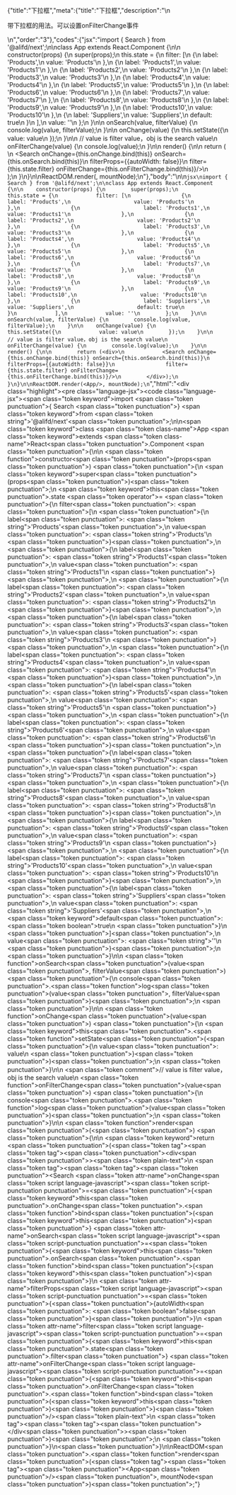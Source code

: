 {"title":"下拉框","meta":{"title":"下拉框","description":"\n<p>带下拉框的用法。可以设置onFilterChange事件</p>\n","order":"3"},"codes":{"jsx":"import { Search } from '@alifd/next';\n\nclass App extends React.Component {\n\n    constructor(props) {\n        super(props);\n        this.state = {\n            filter: [\n                {\n                    label: 'Products',\n                    value: 'Products'\n                },\n                {\n                    label: 'Products1',\n                    value: 'Products1'\n                },\n                {\n                    label: 'Products2',\n                    value: 'Products2'\n                },\n                {\n                    label: 'Products3',\n                    value: 'Products3'\n                },\n                {\n                    label: 'Products4',\n                    value: 'Products4'\n                },\n                {\n                    label: 'Products5',\n                    value: 'Products5'\n                },\n                {\n                    label: 'Products6',\n                    value: 'Products6'\n                },\n                {\n                    label: 'Products7',\n                    value: 'Products7'\n                },\n                {\n                    label: 'Products8',\n                    value: 'Products8'\n                },\n                {\n                    label: 'Products9',\n                    value: 'Products9'\n                },\n                {\n                    label: 'Products10',\n                    value: 'Products10'\n                },\n                {\n                    label: 'Suppliers',\n                    value: 'Suppliers',\n                    default: true\n                }\n            ],\n            value: ''\n        };\n    }\n\n    onSearch(value, filterValue) {\n        console.log(value, filterValue);\n    }\n\n    onChange(value) {\n        this.setState({\n            value: value\n        });\n    }\n\n    // value is filter value，obj is the search value\n    onFilterChange(value) {\n        console.log(value);\n    }\n\n    render() {\n\n        return (<div>\n            <Search onChange={this.onChange.bind(this)} onSearch={this.onSearch.bind(this)}\n                filterProps={{autoWidth: false}}\n                filter={this.state.filter} onFilterChange={this.onFilterChange.bind(this)}/>\n        </div>);\n    }\n}\n\nReactDOM.render(<App/>, mountNode);\n"},"body":"\n\n````jsx\nimport { Search } from '@alifd/next';\n\nclass App extends React.Component {\n\n    constructor(props) {\n        super(props);\n        this.state = {\n            filter: [\n                {\n                    label: 'Products',\n                    value: 'Products'\n                },\n                {\n                    label: 'Products1',\n                    value: 'Products1'\n                },\n                {\n                    label: 'Products2',\n                    value: 'Products2'\n                },\n                {\n                    label: 'Products3',\n                    value: 'Products3'\n                },\n                {\n                    label: 'Products4',\n                    value: 'Products4'\n                },\n                {\n                    label: 'Products5',\n                    value: 'Products5'\n                },\n                {\n                    label: 'Products6',\n                    value: 'Products6'\n                },\n                {\n                    label: 'Products7',\n                    value: 'Products7'\n                },\n                {\n                    label: 'Products8',\n                    value: 'Products8'\n                },\n                {\n                    label: 'Products9',\n                    value: 'Products9'\n                },\n                {\n                    label: 'Products10',\n                    value: 'Products10'\n                },\n                {\n                    label: 'Suppliers',\n                    value: 'Suppliers',\n                    default: true\n                }\n            ],\n            value: ''\n        };\n    }\n\n    onSearch(value, filterValue) {\n        console.log(value, filterValue);\n    }\n\n    onChange(value) {\n        this.setState({\n            value: value\n        });\n    }\n\n    // value is filter value，obj is the search value\n    onFilterChange(value) {\n        console.log(value);\n    }\n\n    render() {\n\n        return (<div>\n            <Search onChange={this.onChange.bind(this)} onSearch={this.onSearch.bind(this)}\n                filterProps={{autoWidth: false}}\n                filter={this.state.filter} onFilterChange={this.onFilterChange.bind(this)}/>\n        </div>);\n    }\n}\n\nReactDOM.render(<App/>, mountNode);\n````","html":"<script>(function(){'use strict';\n\nvar _createClass = function () { function defineProperties(target, props) { for (var i = 0; i < props.length; i++) { var descriptor = props[i]; descriptor.enumerable = descriptor.enumerable || false; descriptor.configurable = true; if (\"value\" in descriptor) descriptor.writable = true; Object.defineProperty(target, descriptor.key, descriptor); } } return function (Constructor, protoProps, staticProps) { if (protoProps) defineProperties(Constructor.prototype, protoProps); if (staticProps) defineProperties(Constructor, staticProps); return Constructor; }; }();\n\nvar _next = require('@alifd/next');\n\nfunction _classCallCheck(instance, Constructor) { if (!(instance instanceof Constructor)) { throw new TypeError(\"Cannot call a class as a function\"); } }\n\nfunction _possibleConstructorReturn(self, call) { if (!self) { throw new ReferenceError(\"this hasn't been initialised - super() hasn't been called\"); } return call && (typeof call === \"object\" || typeof call === \"function\") ? call : self; }\n\nfunction _inherits(subClass, superClass) { if (typeof superClass !== \"function\" && superClass !== null) { throw new TypeError(\"Super expression must either be null or a function, not \" + typeof superClass); } subClass.prototype = Object.create(superClass && superClass.prototype, { constructor: { value: subClass, enumerable: false, writable: true, configurable: true } }); if (superClass) Object.setPrototypeOf ? Object.setPrototypeOf(subClass, superClass) : subClass.__proto__ = superClass; }\n\nvar App = function (_React$Component) {\n    _inherits(App, _React$Component);\n\n    function App(props) {\n        _classCallCheck(this, App);\n\n        var _this = _possibleConstructorReturn(this, (App.__proto__ || Object.getPrototypeOf(App)).call(this, props));\n\n        _this.state = {\n            filter: [{\n                label: 'Products',\n                value: 'Products'\n            }, {\n                label: 'Products1',\n                value: 'Products1'\n            }, {\n                label: 'Products2',\n                value: 'Products2'\n            }, {\n                label: 'Products3',\n                value: 'Products3'\n            }, {\n                label: 'Products4',\n                value: 'Products4'\n            }, {\n                label: 'Products5',\n                value: 'Products5'\n            }, {\n                label: 'Products6',\n                value: 'Products6'\n            }, {\n                label: 'Products7',\n                value: 'Products7'\n            }, {\n                label: 'Products8',\n                value: 'Products8'\n            }, {\n                label: 'Products9',\n                value: 'Products9'\n            }, {\n                label: 'Products10',\n                value: 'Products10'\n            }, {\n                label: 'Suppliers',\n                value: 'Suppliers',\n                default: true\n            }],\n            value: ''\n        };\n        return _this;\n    }\n\n    _createClass(App, [{\n        key: 'onSearch',\n        value: function onSearch(value, filterValue) {\n            console.log(value, filterValue);\n        }\n    }, {\n        key: 'onChange',\n        value: function onChange(value) {\n            this.setState({\n                value: value\n            });\n        }\n\n        // value is filter value，obj is the search value\n\n    }, {\n        key: 'onFilterChange',\n        value: function onFilterChange(value) {\n            console.log(value);\n        }\n    }, {\n        key: 'render',\n        value: function render() {\n\n            return React.createElement(\n                'div',\n                null,\n                React.createElement(_next.Search, { onChange: this.onChange.bind(this), onSearch: this.onSearch.bind(this),\n                    filterProps: { autoWidth: false },\n                    filter: this.state.filter, onFilterChange: this.onFilterChange.bind(this) })\n            );\n        }\n    }]);\n\n    return App;\n}(React.Component);\n\nReactDOM.render(React.createElement(App, null), mountNode);})()</script><div class=\"highlight\"><pre class=\"language-jsx\"><code class=\"language-jsx\"><span class=\"token keyword\">import</span> <span class=\"token punctuation\">{</span> Search <span class=\"token punctuation\">}</span> <span class=\"token keyword\">from</span> <span class=\"token string\">'@alifd/next'</span><span class=\"token punctuation\">;</span>\n\n<span class=\"token keyword\">class</span> <span class=\"token class-name\">App</span> <span class=\"token keyword\">extends</span> <span class=\"token class-name\">React<span class=\"token punctuation\">.</span>Component</span> <span class=\"token punctuation\">{</span>\n\n    <span class=\"token function\">constructor</span><span class=\"token punctuation\">(</span>props<span class=\"token punctuation\">)</span> <span class=\"token punctuation\">{</span>\n        <span class=\"token keyword\">super</span><span class=\"token punctuation\">(</span>props<span class=\"token punctuation\">)</span><span class=\"token punctuation\">;</span>\n        <span class=\"token keyword\">this</span><span class=\"token punctuation\">.</span>state <span class=\"token operator\">=</span> <span class=\"token punctuation\">{</span>\n            filter<span class=\"token punctuation\">:</span> <span class=\"token punctuation\">[</span>\n                <span class=\"token punctuation\">{</span>\n                    label<span class=\"token punctuation\">:</span> <span class=\"token string\">'Products'</span><span class=\"token punctuation\">,</span>\n                    value<span class=\"token punctuation\">:</span> <span class=\"token string\">'Products'</span>\n                <span class=\"token punctuation\">}</span><span class=\"token punctuation\">,</span>\n                <span class=\"token punctuation\">{</span>\n                    label<span class=\"token punctuation\">:</span> <span class=\"token string\">'Products1'</span><span class=\"token punctuation\">,</span>\n                    value<span class=\"token punctuation\">:</span> <span class=\"token string\">'Products1'</span>\n                <span class=\"token punctuation\">}</span><span class=\"token punctuation\">,</span>\n                <span class=\"token punctuation\">{</span>\n                    label<span class=\"token punctuation\">:</span> <span class=\"token string\">'Products2'</span><span class=\"token punctuation\">,</span>\n                    value<span class=\"token punctuation\">:</span> <span class=\"token string\">'Products2'</span>\n                <span class=\"token punctuation\">}</span><span class=\"token punctuation\">,</span>\n                <span class=\"token punctuation\">{</span>\n                    label<span class=\"token punctuation\">:</span> <span class=\"token string\">'Products3'</span><span class=\"token punctuation\">,</span>\n                    value<span class=\"token punctuation\">:</span> <span class=\"token string\">'Products3'</span>\n                <span class=\"token punctuation\">}</span><span class=\"token punctuation\">,</span>\n                <span class=\"token punctuation\">{</span>\n                    label<span class=\"token punctuation\">:</span> <span class=\"token string\">'Products4'</span><span class=\"token punctuation\">,</span>\n                    value<span class=\"token punctuation\">:</span> <span class=\"token string\">'Products4'</span>\n                <span class=\"token punctuation\">}</span><span class=\"token punctuation\">,</span>\n                <span class=\"token punctuation\">{</span>\n                    label<span class=\"token punctuation\">:</span> <span class=\"token string\">'Products5'</span><span class=\"token punctuation\">,</span>\n                    value<span class=\"token punctuation\">:</span> <span class=\"token string\">'Products5'</span>\n                <span class=\"token punctuation\">}</span><span class=\"token punctuation\">,</span>\n                <span class=\"token punctuation\">{</span>\n                    label<span class=\"token punctuation\">:</span> <span class=\"token string\">'Products6'</span><span class=\"token punctuation\">,</span>\n                    value<span class=\"token punctuation\">:</span> <span class=\"token string\">'Products6'</span>\n                <span class=\"token punctuation\">}</span><span class=\"token punctuation\">,</span>\n                <span class=\"token punctuation\">{</span>\n                    label<span class=\"token punctuation\">:</span> <span class=\"token string\">'Products7'</span><span class=\"token punctuation\">,</span>\n                    value<span class=\"token punctuation\">:</span> <span class=\"token string\">'Products7'</span>\n                <span class=\"token punctuation\">}</span><span class=\"token punctuation\">,</span>\n                <span class=\"token punctuation\">{</span>\n                    label<span class=\"token punctuation\">:</span> <span class=\"token string\">'Products8'</span><span class=\"token punctuation\">,</span>\n                    value<span class=\"token punctuation\">:</span> <span class=\"token string\">'Products8'</span>\n                <span class=\"token punctuation\">}</span><span class=\"token punctuation\">,</span>\n                <span class=\"token punctuation\">{</span>\n                    label<span class=\"token punctuation\">:</span> <span class=\"token string\">'Products9'</span><span class=\"token punctuation\">,</span>\n                    value<span class=\"token punctuation\">:</span> <span class=\"token string\">'Products9'</span>\n                <span class=\"token punctuation\">}</span><span class=\"token punctuation\">,</span>\n                <span class=\"token punctuation\">{</span>\n                    label<span class=\"token punctuation\">:</span> <span class=\"token string\">'Products10'</span><span class=\"token punctuation\">,</span>\n                    value<span class=\"token punctuation\">:</span> <span class=\"token string\">'Products10'</span>\n                <span class=\"token punctuation\">}</span><span class=\"token punctuation\">,</span>\n                <span class=\"token punctuation\">{</span>\n                    label<span class=\"token punctuation\">:</span> <span class=\"token string\">'Suppliers'</span><span class=\"token punctuation\">,</span>\n                    value<span class=\"token punctuation\">:</span> <span class=\"token string\">'Suppliers'</span><span class=\"token punctuation\">,</span>\n                    <span class=\"token keyword\">default</span><span class=\"token punctuation\">:</span> <span class=\"token boolean\">true</span>\n                <span class=\"token punctuation\">}</span>\n            <span class=\"token punctuation\">]</span><span class=\"token punctuation\">,</span>\n            value<span class=\"token punctuation\">:</span> <span class=\"token string\">''</span>\n        <span class=\"token punctuation\">}</span><span class=\"token punctuation\">;</span>\n    <span class=\"token punctuation\">}</span>\n\n    <span class=\"token function\">onSearch</span><span class=\"token punctuation\">(</span>value<span class=\"token punctuation\">,</span> filterValue<span class=\"token punctuation\">)</span> <span class=\"token punctuation\">{</span>\n        console<span class=\"token punctuation\">.</span><span class=\"token function\">log</span><span class=\"token punctuation\">(</span>value<span class=\"token punctuation\">,</span> filterValue<span class=\"token punctuation\">)</span><span class=\"token punctuation\">;</span>\n    <span class=\"token punctuation\">}</span>\n\n    <span class=\"token function\">onChange</span><span class=\"token punctuation\">(</span>value<span class=\"token punctuation\">)</span> <span class=\"token punctuation\">{</span>\n        <span class=\"token keyword\">this</span><span class=\"token punctuation\">.</span><span class=\"token function\">setState</span><span class=\"token punctuation\">(</span><span class=\"token punctuation\">{</span>\n            value<span class=\"token punctuation\">:</span> value\n        <span class=\"token punctuation\">}</span><span class=\"token punctuation\">)</span><span class=\"token punctuation\">;</span>\n    <span class=\"token punctuation\">}</span>\n\n    <span class=\"token comment\">// value is filter value，obj is the search value</span>\n    <span class=\"token function\">onFilterChange</span><span class=\"token punctuation\">(</span>value<span class=\"token punctuation\">)</span> <span class=\"token punctuation\">{</span>\n        console<span class=\"token punctuation\">.</span><span class=\"token function\">log</span><span class=\"token punctuation\">(</span>value<span class=\"token punctuation\">)</span><span class=\"token punctuation\">;</span>\n    <span class=\"token punctuation\">}</span>\n\n    <span class=\"token function\">render</span><span class=\"token punctuation\">(</span><span class=\"token punctuation\">)</span> <span class=\"token punctuation\">{</span>\n\n        <span class=\"token keyword\">return</span> <span class=\"token punctuation\">(</span><span class=\"token tag\"><span class=\"token tag\"><span class=\"token punctuation\">&lt;</span>div</span><span class=\"token punctuation\">></span></span><span class=\"token plain-text\">\n            </span><span class=\"token tag\"><span class=\"token tag\"><span class=\"token punctuation\">&lt;</span>Search</span> <span class=\"token attr-name\">onChange</span><span class=\"token script language-javascript\"><span class=\"token script-punctuation punctuation\">=</span><span class=\"token punctuation\">{</span><span class=\"token keyword\">this</span><span class=\"token punctuation\">.</span>onChange<span class=\"token punctuation\">.</span><span class=\"token function\">bind</span><span class=\"token punctuation\">(</span><span class=\"token keyword\">this</span><span class=\"token punctuation\">)</span><span class=\"token punctuation\">}</span></span> <span class=\"token attr-name\">onSearch</span><span class=\"token script language-javascript\"><span class=\"token script-punctuation punctuation\">=</span><span class=\"token punctuation\">{</span><span class=\"token keyword\">this</span><span class=\"token punctuation\">.</span>onSearch<span class=\"token punctuation\">.</span><span class=\"token function\">bind</span><span class=\"token punctuation\">(</span><span class=\"token keyword\">this</span><span class=\"token punctuation\">)</span><span class=\"token punctuation\">}</span></span>\n                <span class=\"token attr-name\">filterProps</span><span class=\"token script language-javascript\"><span class=\"token script-punctuation punctuation\">=</span><span class=\"token punctuation\">{</span><span class=\"token punctuation\">{</span>autoWidth<span class=\"token punctuation\">:</span> <span class=\"token boolean\">false</span><span class=\"token punctuation\">}</span><span class=\"token punctuation\">}</span></span>\n                <span class=\"token attr-name\">filter</span><span class=\"token script language-javascript\"><span class=\"token script-punctuation punctuation\">=</span><span class=\"token punctuation\">{</span><span class=\"token keyword\">this</span><span class=\"token punctuation\">.</span>state<span class=\"token punctuation\">.</span>filter<span class=\"token punctuation\">}</span></span> <span class=\"token attr-name\">onFilterChange</span><span class=\"token script language-javascript\"><span class=\"token script-punctuation punctuation\">=</span><span class=\"token punctuation\">{</span><span class=\"token keyword\">this</span><span class=\"token punctuation\">.</span>onFilterChange<span class=\"token punctuation\">.</span><span class=\"token function\">bind</span><span class=\"token punctuation\">(</span><span class=\"token keyword\">this</span><span class=\"token punctuation\">)</span><span class=\"token punctuation\">}</span></span><span class=\"token punctuation\">/></span></span><span class=\"token plain-text\">\n        </span><span class=\"token tag\"><span class=\"token tag\"><span class=\"token punctuation\">&lt;/</span>div</span><span class=\"token punctuation\">></span></span><span class=\"token punctuation\">)</span><span class=\"token punctuation\">;</span>\n    <span class=\"token punctuation\">}</span>\n<span class=\"token punctuation\">}</span>\n\nReactDOM<span class=\"token punctuation\">.</span><span class=\"token function\">render</span><span class=\"token punctuation\">(</span><span class=\"token tag\"><span class=\"token tag\"><span class=\"token punctuation\">&lt;</span>App</span><span class=\"token punctuation\">/></span></span><span class=\"token punctuation\">,</span> mountNode<span class=\"token punctuation\">)</span><span class=\"token punctuation\">;</span></code></pre></div>"}